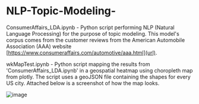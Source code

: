 # NLP-Topic-Modeling-

ConsumerAffairs_LDA.ipynb - Python script performing NLP (Natural Language Processing) for the purpose of topic modeling. This model's corpus comes from the
customer reviews from the American Automobile Association (AAA) website [https://www.consumeraffairs.com/automotive/aaa.html](url). 

wkMapTest.ipynb - Python script mapping the results from 'ConsumerAffairs_LDA.ipynb' in a geospatial heatmap using choropleth map from plotly. The script uses a geoJSON 
file containing the shapes for every US city. Attached below is a screenshot of how the map looks. 

![image](https://user-images.githubusercontent.com/76940552/189978322-b6e23c2b-d702-447e-b74b-ea026f5ffcf3.png)

